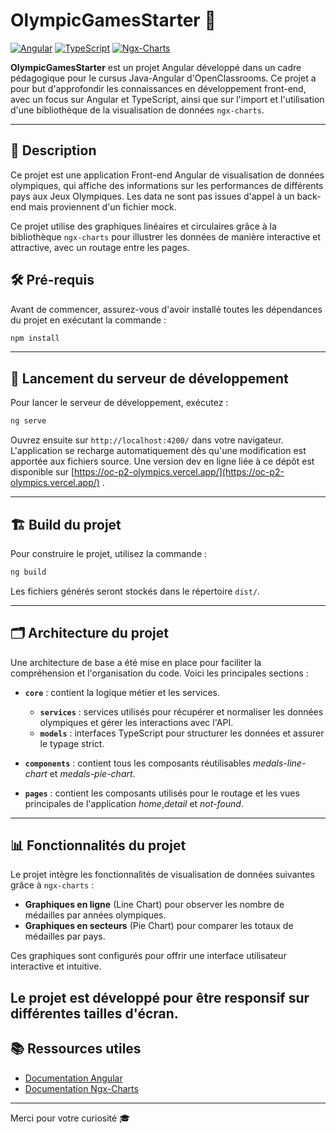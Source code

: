 # OlympicGamesStarter 🏅

[![Angular](https://img.shields.io/badge/Angular-18.2.11-red?logo=angular)](https://angular.io/)
[![TypeScript](https://img.shields.io/badge/TypeScript-4.x-blue?logo=typescript)](https://www.typescriptlang.org/)
[![Ngx-Charts](https://img.shields.io/badge/Ngx--Charts-Lines%20%26%20Pie-orange)](https://swimlane.github.io/ngx-charts/)

**OlympicGamesStarter** est un projet Angular développé dans un cadre pédagogique pour le cursus Java-Angular d'OpenClassrooms. Ce projet a pour but d'approfondir les connaissances en développement front-end, avec un focus sur Angular et TypeScript, ainsi que sur l'import et l'utilisation d'une bibliothèque de la visualisation de données `ngx-charts`.

---

## 📝 Description

Ce projet est une application Front-end Angular de visualisation de données olympiques, qui affiche des informations sur les performances de différents pays aux Jeux Olympiques. Les data ne sont pas issues d'appel à un back-end mais proviennent d'un fichier mock.

Ce projet utilise des graphiques linéaires et circulaires grâce à la bibliothèque `ngx-charts` pour illustrer les données de manière interactive et attractive, avec un routage entre les pages.

## 🛠️ Pré-requis

Avant de commencer, assurez-vous d'avoir installé toutes les dépendances du projet en exécutant la commande :

```bash
npm install
```

---

## 🚀 Lancement du serveur de développement

Pour lancer le serveur de développement, exécutez :

```bash
ng serve
```

Ouvrez ensuite sur `http://localhost:4200/` dans votre navigateur. L'application se recharge automatiquement dès qu'une modification est apportée aux fichiers source.
Une version dev en ligne liée à ce dépôt est disponible sur [https://oc-p2-olympics.vercel.app/](https://oc-p2-olympics.vercel.app/) .

---

## 🏗️ Build du projet

Pour construire le projet, utilisez la commande :

```bash
ng build
```

Les fichiers générés seront stockés dans le répertoire `dist/`.

---

## 🗂️ Architecture du projet

Une architecture de base a été mise en place pour faciliter la compréhension et l'organisation du code. Voici les principales sections :

- **`core`** : contient la logique métier et les services.
  - **`services`** : services utilisés pour récupérer et normaliser les données olympiques et gérer les interactions avec l'API.
  - **`models`** : interfaces TypeScript pour structurer les données et assurer le typage strict.

- **`components`** : contient tous les composants réutilisables *medals-line-chart* et *medals-pie-chart*.
- **`pages`** : contient les composants utilisés pour le routage et les vues principales de l'application *home*,*detail* et *not-found*.

---

## 📊 Fonctionnalités du projet

Le projet intègre les fonctionnalités de visualisation de données suivantes grâce à `ngx-charts` :

- **Graphiques en ligne** (Line Chart) pour observer les nombre de médailles par années olympiques.
- **Graphiques en secteurs** (Pie Chart) pour comparer les totaux de médailles par pays.

Ces graphiques sont configurés pour offrir une interface utilisateur interactive et intuitive.

Le projet est développé pour être responsif sur différentes tailles d'écran.
---

## 📚 Ressources utiles

- [Documentation Angular](https://angular.io/docs)
- [Documentation Ngx-Charts](https://swimlane.github.io/ngx-charts/)

---

Merci pour votre curiosité 🎓
